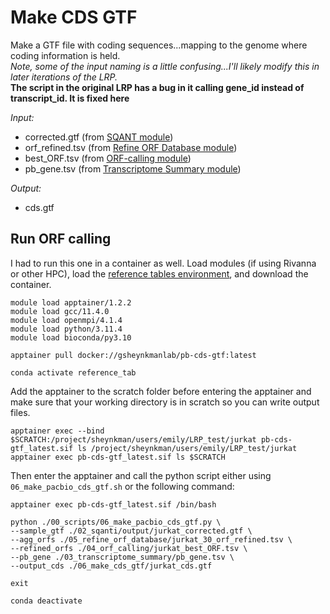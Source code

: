 # Make CDS GTF
Make a GTF file with coding sequences...mapping to the genome where coding information is held.<br />
*Note, some of the input naming is a little confusing...I'll likely modify this in later iterations of the LRP.*<br />
**The script in the original LRP has a bug in it calling gene_id instead of transcript_id. It is fixed here**

_Input:_ <br />
- corrected.gtf (from [SQANT module](https://github.com/efwatts/LRP_Troubleshooting/tree/main/02_SQANTI))
- orf_refined.tsv (from [Refine ORF Database module](https://github.com/efwatts/LRP_Troubleshooting/tree/main/05_refine_orf_database)) 
- best_ORF.tsv (from [ORF-calling module](https://github.com/efwatts/LRP_Troubleshooting/tree/main/04_orf-calling))
- pb_gene.tsv (from [Transcriptome Summary module](https://github.com/efwatts/LRP_Troubleshooting/tree/main/03_transcriptome_summary))

_Output:_
- cds.gtf

## Run ORF calling
I had to run this one in a container as well. Load modules (if using Rivanna or other HPC), load the [reference tables environment](https://github.com/efwatts/LRP_Troubleshooting/blob/main/01_reference_tables/reference_tables.yml), and download the container. <br />
```
module load apptainer/1.2.2
module load gcc/11.4.0  
module load openmpi/4.1.4
module load python/3.11.4
module load bioconda/py3.10

apptainer pull docker://gsheynkmanlab/pb-cds-gtf:latest

conda activate reference_tab
```
Add the apptainer to the scratch folder before entering the apptainer and make sure that your working directory is in scratch so you can write output files.
```
apptainer exec --bind $SCRATCH:/project/sheynkman/users/emily/LRP_test/jurkat pb-cds-gtf_latest.sif ls /project/sheynkman/users/emily/LRP_test/jurkat
apptainer exec pb-cds-gtf_latest.sif ls $SCRATCH
```
Then enter the apptainer and call the python script either using `06_make_pacbio_cds_gtf.sh` or the following command: <br />
```
apptainer exec pb-cds-gtf_latest.sif /bin/bash

python ./00_scripts/06_make_pacbio_cds_gtf.py \
--sample_gtf ./02_sqanti/output/jurkat_corrected.gtf \
--agg_orfs ./05_refine_orf_database/jurkat_30_orf_refined.tsv \
--refined_orfs ./04_orf_calling/jurkat_best_ORF.tsv \
--pb_gene ./03_transcriptome_summary/pb_gene.tsv \
--output_cds ./06_make_cds_gtf/jurkat_cds.gtf

exit

conda deactivate 
```
